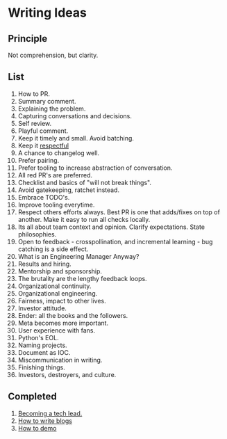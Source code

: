 # Writing Ideas

## Principle

Not comprehension, but clarity.

## List
1. How to PR.
  1. Summary comment.
  1. Explaining the problem.
  1. Capturing conversations and decisions.
  1. Self review.
  1. Playful comment.
  1. Keep it timely and small. Avoid batching.
  1. Keep it [respectful](https://testing.googleblog.com/2019/11/code-health-respectful-reviews-useful.html)
  1. A chance to changelog well.
  1. Prefer pairing.
  1. Prefer tooling to increase abstraction of conversation.
  1. All red PR's are preferred.
  1. Checklist and basics of "will not break things".
  1. Avoid gatekeeping, ratchet instead.
  1. Embrace TODO's.
  1. Improve tooling everytime.
  1. Respect others efforts always. Best PR is one that adds/fixes on top of another. Make it easy to run all checks locally.
  1. Its all about team context and opinion. Clarify expectations. State philosophies.
  1. Open to feedback - crosspollination, and incremental learning - bug catching is a side effect.
1. What is an Engineering Manager Anyway?
  1. Results and hiring.
  1. Mentorship and sponsorship.
  1. The brutality are the lengthy feedback loops.
  1. Organizational continuity.
  1. Organizational engineering.
  1. Fairness, impact to other lives.
  1. Investor attitude.
  1. Ender: all the books and the followers.
1. Meta becomes more important.
1. User experience with fans.
1. Python's EOL.
1. Naming projects.
1. Document as IOC.
1. Miscommunication in writing.
1. Finishing things.
1. Investors, destroyers, and culture.

## Completed
1. [Becoming a tech lead.](https://dev.to/solidi/what-is-a-tech-lead-anyway-483p)
1. [How to write blogs](https://medium.com/@solidi/the-one-about-blogging-cd9e65a2055b)
1. [How to demo](https://dev.to/solidi/how-to-crush-your-next-team-demo-2bb5)
